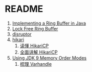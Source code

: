 README
====

1. [Implementing a Ring Buffer in Java](https://www.baeldung.com/java-ring-buffer)
2. [Lock Free Ring Buffer](https://www.lenshood.dev/2021/04/19/lock-free-ring-buffer/)
3. [disruptor](https://github.com/LMAX-Exchange/disruptor/tree/master)
4. [hikari](https://github.com/brettwooldridge/HikariCP)
   1. [读懂 HikariCP](https://mp.weixin.qq.com/s/ayCXva50GRsV8_X5aIykRQ)
   2. [全面讲解 HikariCP](https://github.com/ZhangZiSheng001/hikari-demo)
5. [Using JDK 9 Memory Order Modes](https://gee.cs.oswego.edu/dl/html/j9mm.html#summarysec)
   1. [梳理 Varhandle](https://zhuanlan.zhihu.com/p/145654924)
